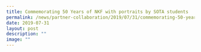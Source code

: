 ```yaml
---
title: Commemorating 50 Years of NKF with portraits by SOTA students
permalink: /news/partner-collaboration/2019/07/31/commemorating-50-years-of-nkf-with-portraits-by-sota-students/
date: 2019-07-31
layout: post
description: ""
image: ""
---
```

